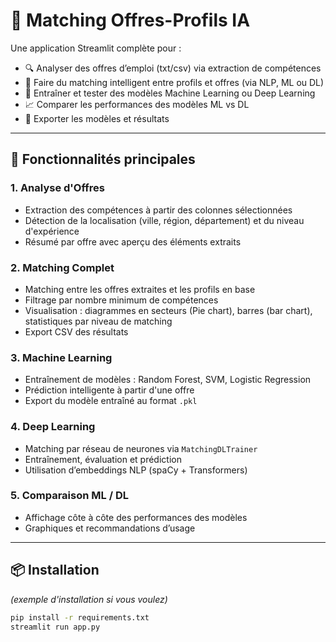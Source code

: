 # 📄 Matching Offres-Profils IA

Une application Streamlit complète pour :

- 🔍 Analyser des offres d’emploi (txt/csv) via extraction de compétences
- 🤝 Faire du matching intelligent entre profils et offres (via NLP, ML ou DL)
- 🧠 Entraîner et tester des modèles Machine Learning ou Deep Learning
- 📈 Comparer les performances des modèles ML vs DL
- 💾 Exporter les modèles et résultats

---

## 🚀 Fonctionnalités principales

### 1. Analyse d'Offres
- Extraction des compétences à partir des colonnes sélectionnées
- Détection de la localisation (ville, région, département) et du niveau d'expérience
- Résumé par offre avec aperçu des éléments extraits

### 2. Matching Complet
- Matching entre les offres extraites et les profils en base
- Filtrage par nombre minimum de compétences
- Visualisation : diagrammes en secteurs (Pie chart), barres (bar chart), statistiques par niveau de matching
- Export CSV des résultats

### 3. Machine Learning
- Entraînement de modèles : Random Forest, SVM, Logistic Regression
- Prédiction intelligente à partir d'une offre
- Export du modèle entraîné au format `.pkl`

### 4. Deep Learning
- Matching par réseau de neurones via `MatchingDLTrainer`
- Entraînement, évaluation et prédiction
- Utilisation d’embeddings NLP (spaCy + Transformers)

### 5. Comparaison ML / DL
- Affichage côte à côte des performances des modèles
- Graphiques et recommandations d’usage

---

## 📦 Installation

*(exemple d'installation si vous voulez)*  
```bash
pip install -r requirements.txt
streamlit run app.py
